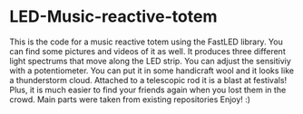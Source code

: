 # LED-Music-reactive-totem

This is the code for a music reactive totem using the FastLED library. You can find some pictures and videos of it as well. It produces three different light spectrums that move along the LED strip. You can adjust the sensitiviy with a potentiometer. You can put it in some handicraft wool and it looks like a thunderstorm cloud.
Attached to a telescopic rod it is a blast at festivals! Plus, it is much easier to find your friends again when you lost them in the crowd. 
Main parts were taken from existing repositories
Enjoy! :) 
